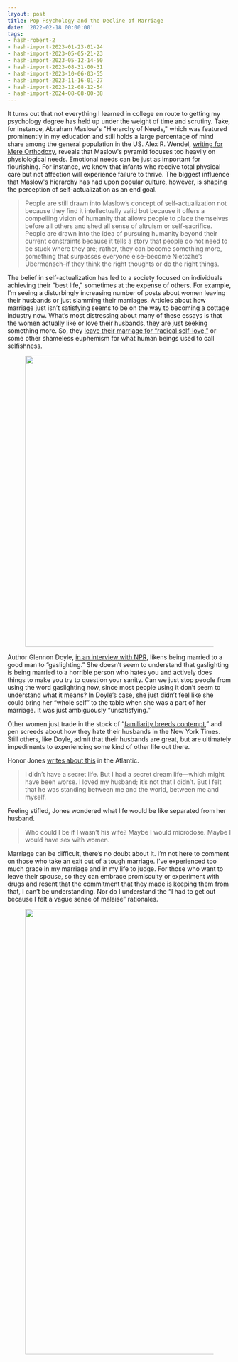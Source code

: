 ```yaml
---
layout: post
title: Pop Psychology and the Decline of Marriage
date: '2022-02-18 00:00:00'
tags:
- hash-robert-2
- hash-import-2023-01-23-01-24
- hash-import-2023-05-05-21-23
- hash-import-2023-05-12-14-50
- hash-import-2023-08-31-00-31
- hash-import-2023-10-06-03-55
- hash-import-2023-11-16-01-27
- hash-import-2023-12-08-12-54
- hash-import-2024-08-08-00-38
---
```


It turns out that not everything I learned in college en route to getting my psychology degree has held up under the weight of time and scrutiny. Take, for instance, Abraham Maslow's "Hierarchy of Needs," which was featured prominently in my education and still holds a large percentage of mind share among the general population in the US. Alex R. Wendel, [writing for Mere Orthodoxy](https://mereorthodoxy.com/modern-psychosocial-imaginaries/), reveals that Maslow's pyramid focuses too heavily on physiological needs. Emotional needs can be just as important for flourishing. For instance, we know that infants who receive total physical care but not affection will experience failure to thrive. The biggest influence that Maslow's hierarchy has had upon popular culture, however, is shaping the perception of self-actualization as an end goal.

> People are still drawn into Maslow’s concept of self-actualization not because they find it intellectually valid but because it offers a compelling vision of humanity that allows people to place themselves before all others and shed all sense of altruism or self-sacrifice. People are drawn into the idea of pursuing humanity beyond their current constraints because it tells a story that people do not need to be stuck where they are; rather, they can become something more, something that surpasses everyone else–become Nietczhe’s Übermensch–if they think the right thoughts or do the right things.

The belief in self-actualization has led to a society focused on individuals achieving their "best life," sometimes at the expense of others. For example, I’m seeing a disturbingly increasing number of posts about women leaving their husbands or just slamming their marriages. Articles about how marriage just isn’t satisfying seems to be on the way to becoming a cottage industry now. What’s most distressing about many of these essays is that the women actually like or love their husbands, they are just seeking something more. So, they [leave their marriage for “radical self-love,”](https://www.nytimes.com/2021/09/30/opinion/divorce-children.html) or some other shameless euphemism for what human beings used to call selfishness.

<figure class="kg-card kg-image-card"><img src=" __GHOST_URL__ /content/images/2022/06/Divorce-love.png" class="kg-image" alt loading="lazy" width="1640" height="654" srcset=" __GHOST_URL__ /content/images/size/w600/2022/06/Divorce-love.png 600w, __GHOST_URL__ /content/images/size/w1000/2022/06/Divorce-love.png 1000w, __GHOST_URL__ /content/images/size/w1600/2022/06/Divorce-love.png 1600w, __GHOST_URL__ /content/images/2022/06/Divorce-love.png 1640w" sizes="(min-width: 720px) 720px"></figure>

Author Glennon Doyle, [in an interview with NPR](https://text.npr.org/818495802), likens being married to a good man to “gaslighting.” She doesn’t seem to understand that gaslighting is being married to a horrible person who hates you and actively does things to make you try to question your sanity. Can we just stop people from using the word gaslighting now, since most people using it don’t seem to understand what it means? In Doyle’s case, she just didn’t feel like she could bring her “whole self” to the table when she was a part of her marriage. It was just ambiguously “unsatisfying.”

Other women just trade in the stock of “[familiarity breeds contempt](https://t.co/PlNaqEycp9?ssr=true),” and pen screeds about how they hate their husbands in the New York Times. Still others, like Doyle, admit that their husbands are great, but are ultimately impediments to experiencing some kind of other life out there.

Honor Jones [writes about this](https://www.theatlantic.com/family/archive/2021/12/divorce-parenting/621054/) in the Atlantic.

> I didn’t have a secret life. But I had a secret dream life—which might have been worse. I loved my husband; it’s not that I didn’t. But I felt that he was standing between me and the world, between me and myself.

Feeling stifled, Jones wondered what life would be like separated from her husband.

> Who could I be if I wasn’t his wife? Maybe I would microdose. Maybe I would have sex with women.

Marriage can be difficult, there’s no doubt about it. I’m not here to comment on those who take an exit out of a tough marriage. I’ve experienced too much grace in my marriage and in my life to judge. For those who want to leave their spouse, so they can embrace promiscuity or experiment with drugs and resent that the commitment that they made is keeping them from that, I can’t be understanding. Nor do I understand the “I had to get out because I felt a vague sense of malaise” rationales.

<figure class="kg-card kg-image-card"><a href="https://twitter.com/tylerhuckabee/status/1476627762714664960?s=21"><img src=" __GHOST_URL__ /content/images/2022/06/tylerquote.png" class="kg-image" alt loading="lazy" width="1600" height="1000" srcset=" __GHOST_URL__ /content/images/size/w600/2022/06/tylerquote.png 600w, __GHOST_URL__ /content/images/size/w1000/2022/06/tylerquote.png 1000w, __GHOST_URL__ /content/images/2022/06/tylerquote.png 1600w" sizes="(min-width: 720px) 720px"></a></figure>